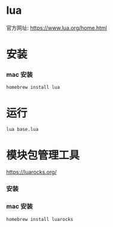 # lua

官方网址: https://www.lua.org/home.html

# 安装

### mac 安装

`homebrew install lua`

# 运行

`lua base.lua`

# 模块包管理工具

https://luarocks.org/

### 安装

### mac 安装

`homebrew install luarocks`